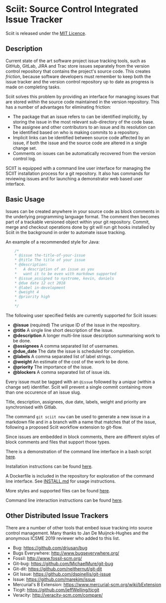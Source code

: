 # Sciit: Source Control Integrated Issue Tracker


Sciit is released under the [MIT Licence](sciit/man/LICENSE).

## Description

Current state of the art software project issue tracking tools, such as GitHub, GitLab, JIRA and Trac store issues 
separately from the version control repository that contains the project's source code. This creates *friction*, 
because software developers must remember to keep both the issue tracker and the version control repository up to date 
as progress is made on completing tasks.

Sciit solves this problem by providing an interface for managing issues that are stored *within* the source code 
maintained in the version repository. This has a number of advantages for eliminating friction:

- The package that an issue refers to can be identified implicitly, by storing the issue in the most relevant 
  sub-directory of the code base.
- The assignee and other contributors to an issue and its resolution can be identified based on who is making commits to
  a repository.
- Implicit links can be identified between source code affected by an issue, if both the issue and the source code are 
  altered in a single change set.
- Comments on issues can be automatically recovered from the version control log.

SCIIT is equipped with a command line user interface for managing the SCIIT installation process for a git repository.  It also has commands for reviewing issues and for launching a demonstrator web based user interface.


## Basic Usage

Issues can be created anywhere in your source code as block comments in the underlying programming language format. The comment then becomes part of a trackable versioned object within your git repository. Commit, merge and checkout operations done by git will run git hooks installed by Sciit in the background in order to automate issue tracking.

An example of a recommended style for Java:

```java
    /*
    * @issue the-title-of-your-issue
    * @title The title of your issue
    * @description:
    *   A description of an issue as you
    *   want it to be even with markdown supported
    * @issue_assigned to nystrome, kevin, daniels
    * @due date 12 oct 2018
    * @label in-development
    * @weight 4
    * @priority high
    *
    */
```

The following user specified fields are currently supported for Sciit issues:

- **@issue** (required)  The unique ID of the issue in the repository. 
- **@title** A single line short description of the issue.
- **@description** A longer multi-line issue description summarising work to be done.
- **@assignees** A comma separated list of usernames.
- **@due_date** The date the issue is scheduled for completion.
- **@labels** A comma separated list of label strings.
- **@weight** An estimate of the cost of the work to be done.
- **@priority** The importance of the issue.
- **@blockers** A comma separated list of issue ids.
 
Every issue must be tagged with an `@issue` followed by a *unique* (within a change set) identifier.  Sciit will prevent
a single commit  containing   more than one occurence of an issue slug.

Title, description, assignees, due date, labels, weight and priority are synchronised with Gitlab.

The command `git sciit new` can be used to generate a new issue in a markdown file and in a branch with a name that 
matches that of the issue, following a proposed Sciit workflow extension to git-flow.

Since issues are embedded in block comments, there are different styles of block comments and files that support those 
types.

There is a demonstration of the command line interface in a bash script [here](demonstration.sh).

Installation instructions can be found [here](INSTALL.md).

A Dockerfile is included in the repository for exploration of the command line interface.  See 
[INSTALL.md](INSTALL.md) for usage instructions.

More styles and supported files can be found [here](STYLES.md).

Command line interaction instructions can be found [here](COMMAND.md).

## Other Distributed Issue Trackers

There are a number of other tools that embed issue tracking into source control
management. Many thanks to Jan De Muijnck-Hughes and the anonymous ICSME 2019 reviewer who added to this list.

- Bug: https://github.com/driusan/bug
- Bugs Everywhere: http://www.bugseverywhere.org/
- Fossil: http://www.fossil-scm.org/
- Git-bug: https://github.com/MichaelMure/git-bug
- Git-dit: https://github.com/neithernut/git-dit
- Git Issue: https://github.com/dspinellis/git-issue
- Issue: https://github.com/marekjm/issue
- Mercurial's B Extension: https://www.mercurial-scm.org/wiki/bExtension
- Ticgit: https://github.com/jeffWelling/ticgit
- Veracity: http://veracity-scm.com/compare/
   

